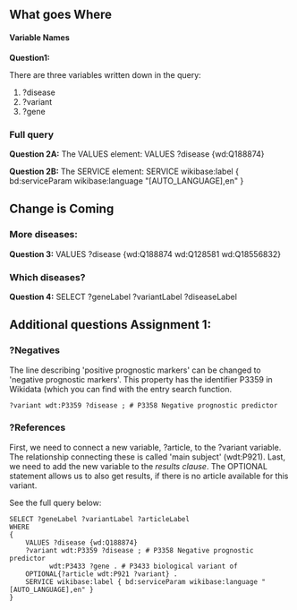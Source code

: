## What goes Where

#### Variable Names

**Question1:**

There are three variables written down in the query:
1. ?disease
1. ?variant
1. ?gene

### Full query

**Question 2A:**
The VALUES element: VALUES ?disease {wd:Q188874}

**Question 2B:**
The SERVICE element: SERVICE wikibase:label { bd:serviceParam wikibase:language "[AUTO_LANGUAGE],en" }

## Change is Coming 

### More diseases:
**Question 3:** 
VALUES ?disease {wd:Q188874 wd:Q128581 wd:Q18556832}

### Which diseases?
**Question 4:** 
SELECT ?geneLabel ?variantLabel ?diseaseLabel


## Additional questions Assignment 1:

### ?Negatives

The line describing 'positive prognostic markers' can be changed to 'negative prognostic markers'. This property has the identifier P3359 in Wikidata (which you can find with the entry search function.

```SPARQL
?variant wdt:P3359 ?disease ; # P3358 Negative prognostic predictor
```

### ?References

First, we need to connect a new variable, ?article, to the ?variant variable. The relationship connecting these is called 'main subject' (wdt:P921). Last, we need to add the new variable to the _results clause_. The OPTIONAL statement allows us to also get results, if there is no article available for this variant.

See the full query below:


```SPARQL
SELECT ?geneLabel ?variantLabel ?articleLabel
WHERE
{ 
	VALUES ?disease {wd:Q188874}
    ?variant wdt:P3359 ?disease ; # P3358 Negative prognostic predictor
          wdt:P3433 ?gene . # P3433 biological variant of
    OPTIONAL{?article wdt:P921 ?variant} .
	SERVICE wikibase:label { bd:serviceParam wikibase:language "[AUTO_LANGUAGE],en" }
}
```
